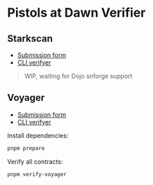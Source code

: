 # Pistols at Dawn Verifier

## Starkscan

* [Submission form](https://docs.google.com/forms/d/e/1FAIpQLSdqBJ311bP7VdYanA4S778LzWS0c_6nEi0yeaeCRvTM9cJPaA/viewform)
* [CLI verifyer](https://github.com/NethermindEth/starknet-contract-verifier)

> WIP, waiting for Dojo snforge support

## Voyager

* [Submission form](https://docs.google.com/forms/d/e/1FAIpQLSfC1MfNJMviRPARsVSZd68luyXUuPfuxPcSWK7Et4SP52733Q/viewform)
* [CLI verifyer](https://github.com/NethermindEth/starknet-contract-verifier)

Install dependencies:

```sh
pnpm prepare
```

Verify all contracts:

```sh
pnpm verify-voyager
```

